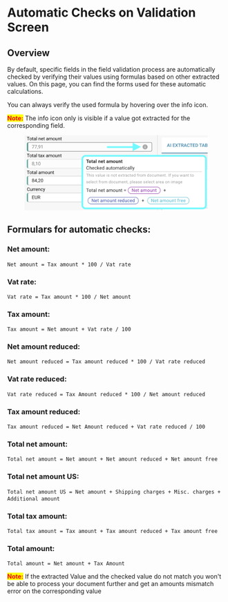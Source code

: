 # Automatic Checks on Validation Screen

## Overview

By default, specific fields in the field validation process are automatically checked by verifying their values using formulas based on other extracted values. On this page, you can find the forms used for these automatic calculations.

You can always verify the used formula by hovering over the info icon.

<mark style="color:red;">**Note:**</mark> The info icon only is visible if a value got extracted for the corresponding field.

<figure><img src="../../../.gitbook/assets/automatic_checks_1 (1).png" alt=""><figcaption></figcaption></figure>

## Formulars for automatic checks:

### Net amount:

```
Net amount = Tax amount * 100 / Vat rate 
```

### Vat rate:

```
Vat rate = Tax amount * 100 / Net amount 
```

### Tax amount:

```
Tax amount = Net amount + Vat rate / 100
```

### Net amount reduced:

```
Net amount reduced = Tax amount reduced * 100 / Vat rate reduced
```

### Vat rate reduced:

```
Vat rate reduced = Tax Amount reduced * 100 / Net amount reduced
```

### Tax amount reduced:

```
Tax amount reduced = Net Amount reduced + Vat rate reduced / 100
```

### Total net amount:

```
Total net amount = Net amount + Net amount reduced + Net amount free
```

### Total net amount US:

```
Total net amount US = Net amount + Shipping charges + Misc. charges + Additional amount
```

### Total tax amount:

```
Total tax amount = Tax amount + Tax amount reduced + Tax amount free 
```

### Total amount:

```
Total amount = Net amount + Tax Amount
```

<mark style="color:red;">**Note:**</mark> If the extracted Value and the checked value do not match you won't be able to process your document further and get an amounts mismatch error on the corresponding value

